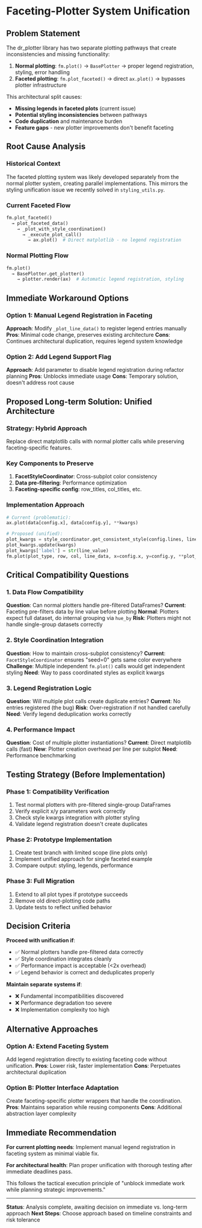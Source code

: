 # Faceting-Plotter System Unification

## Problem Statement

The dr_plotter library has two separate plotting pathways that create inconsistencies and missing functionality:

1. **Normal plotting**: `fm.plot()` → `BasePlotter` → proper legend registration, styling, error handling
2. **Faceted plotting**: `fm.plot_faceted()` → direct `ax.plot()` → bypasses plotter infrastructure

This architectural split causes:
- **Missing legends in faceted plots** (current issue)
- **Potential styling inconsistencies** between pathways
- **Code duplication** and maintenance burden
- **Feature gaps** - new plotter improvements don't benefit faceting

## Root Cause Analysis

### Historical Context
The faceted plotting system was likely developed separately from the normal plotter system, creating parallel implementations. This mirrors the styling unification issue we recently solved in `styling_utils.py`.

### Current Faceted Flow
```python
fm.plot_faceted() 
  → plot_faceted_data()
    → _plot_with_style_coordination()
      → _execute_plot_call()
        → ax.plot()  # Direct matplotlib - no legend registration
```

### Normal Plotting Flow  
```python
fm.plot()
  → BasePlotter.get_plotter() 
    → plotter.render(ax)  # Automatic legend registration, styling
```

## Immediate Workaround Options

### Option 1: Manual Legend Registration in Faceting
**Approach**: Modify `_plot_line_data()` to register legend entries manually
**Pros**: Minimal code change, preserves existing architecture
**Cons**: Continues architectural duplication, requires legend system knowledge

### Option 2: Add Legend Support Flag
**Approach**: Add parameter to disable legend registration during refactor planning
**Pros**: Unblocks immediate usage
**Cons**: Temporary solution, doesn't address root cause

## Proposed Long-term Solution: Unified Architecture

### Strategy: Hybrid Approach
Replace direct matplotlib calls with normal plotter calls while preserving faceting-specific features.

### Key Components to Preserve
1. **FacetStyleCoordinator**: Cross-subplot color consistency
2. **Data pre-filtering**: Performance optimization  
3. **Faceting-specific config**: row_titles, col_titles, etc.

### Implementation Approach
```python
# Current (problematic):
ax.plot(data[config.x], data[config.y], **kwargs)

# Proposed (unified):
plot_kwargs = style_coordinator.get_consistent_style(config.lines, line_value)
plot_kwargs.update(kwargs)
plot_kwargs['label'] = str(line_value)
fm.plot(plot_type, row, col, line_data, x=config.x, y=config.y, **plot_kwargs)
```

## Critical Compatibility Questions

### 1. Data Flow Compatibility
**Question**: Can normal plotters handle pre-filtered DataFrames?
**Current**: Faceting pre-filters data by line value before plotting
**Normal**: Plotters expect full dataset, do internal grouping via `hue_by`
**Risk**: Plotters might not handle single-group datasets correctly

### 2. Style Coordination Integration
**Question**: How to maintain cross-subplot consistency?
**Current**: `FacetStyleCoordinator` ensures "seed=0" gets same color everywhere
**Challenge**: Multiple independent `fm.plot()` calls would get independent styling
**Need**: Way to pass coordinated styles as explicit kwargs

### 3. Legend Registration Logic
**Question**: Will multiple plot calls create duplicate entries?
**Current**: No entries registered (the bug)
**Risk**: Over-registration if not handled carefully
**Need**: Verify legend deduplication works correctly

### 4. Performance Impact
**Question**: Cost of multiple plotter instantiations?
**Current**: Direct matplotlib calls (fast)
**New**: Plotter creation overhead per line per subplot
**Need**: Performance benchmarking

## Testing Strategy (Before Implementation)

### Phase 1: Compatibility Verification
1. Test normal plotters with pre-filtered single-group DataFrames
2. Verify explicit x/y parameters work correctly  
3. Check style kwargs integration with plotter styling
4. Validate legend registration doesn't create duplicates

### Phase 2: Prototype Implementation
1. Create test branch with limited scope (line plots only)
2. Implement unified approach for single faceted example
3. Compare output: styling, legends, performance

### Phase 3: Full Migration
1. Extend to all plot types if prototype succeeds
2. Remove old direct-plotting code paths
3. Update tests to reflect unified behavior

## Decision Criteria

**Proceed with unification if**:
- ✅ Normal plotters handle pre-filtered data correctly
- ✅ Style coordination integrates cleanly
- ✅ Performance impact is acceptable (&lt;2x overhead)
- ✅ Legend behavior is correct and deduplicates properly

**Maintain separate systems if**:
- ❌ Fundamental incompatibilities discovered
- ❌ Performance degradation too severe
- ❌ Implementation complexity too high

## Alternative Approaches

### Option A: Extend Faceting System
Add legend registration directly to existing faceting code without unification.
**Pros**: Lower risk, faster implementation
**Cons**: Perpetuates architectural duplication

### Option B: Plotter Interface Adaptation  
Create faceting-specific plotter wrappers that handle the coordination.
**Pros**: Maintains separation while reusing components
**Cons**: Additional abstraction layer complexity

## Immediate Recommendation

**For current plotting needs**: Implement manual legend registration in faceting system as minimal viable fix.

**For architectural health**: Plan proper unification with thorough testing after immediate deadlines pass.

This follows the tactical execution principle of "unblock immediate work while planning strategic improvements."

---

**Status**: Analysis complete, awaiting decision on immediate vs. long-term approach
**Next Steps**: Choose approach based on timeline constraints and risk tolerance